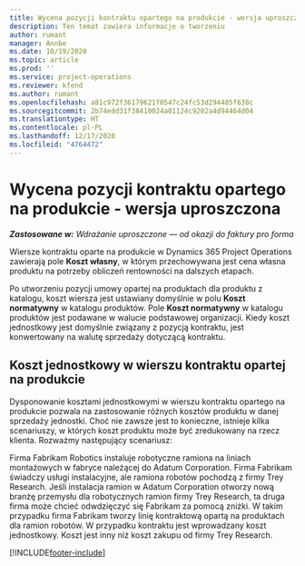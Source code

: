 ```yaml
---
title: Wycena pozycji kontraktu opartego na produkcie - wersja uproszczona
description: Ten temat zawiera informacje o tworzeniu
author: rumant
manager: Annbe
ms.date: 10/19/2020
ms.topic: article
ms.prod: ''
ms.service: project-operations
ms.reviewer: kfend
ms.author: rumant
ms.openlocfilehash: a81c972f36179621f0547c24fc53d294485f638c
ms.sourcegitcommit: 2b74edd31f38410024a01124c9202a4d94464d04
ms.translationtype: HT
ms.contentlocale: pl-PL
ms.lasthandoff: 12/17/2020
ms.locfileid: "4764472"
---
```

# <a name="cost-product-based-contract-lines---lite"></a>Wycena pozycji kontraktu opartego na produkcie - wersja uproszczona

_**Zastosowane w:** Wdrażanie uproszczone — od okazji do faktury pro forma_


Wiersze kontraktu oparte na produkcie w Dynamics 365 Project Operations zawierają pole **Koszt własny**, w którym przechowywana jest cena własna produktu na potrzeby obliczeń rentowności na dalszych etapach.

Po utworzeniu pozycji umowy opartej na produktach dla produktu z katalogu, koszt wiersza jest ustawiany domyślnie w polu **Koszt normatywny** w katalogu produktów. Pole **Koszt normatywny** w katalogu produktów jest podawane w walucie podstawowej organizacji. Kiedy koszt jednostkowy jest domyślnie związany z pozycją kontraktu, jest konwertowany na walutę sprzedaży dotyczącą kontraktu.

## <a name="unit-cost-on-a-product-based-contract-line"></a>Koszt jednostkowy w wierszu kontraktu opartej na produkcie

Dysponowanie kosztami jednostkowymi w wierszu kontraktu opartego na produkcie pozwala na zastosowanie różnych kosztów produktu w danej sprzedaży jednostki. Choć nie zawsze jest to konieczne, istnieje kilka scenariuszy, w których koszt produktu może być zredukowany na rzecz klienta. Rozważmy następujący scenariusz:

Firma Fabrikam Robotics instaluje robotyczne ramiona na liniach montażowych w fabryce należącej do Adatum Corporation. Firma Fabrikam świadczy usługi instalacyjne, ale ramiona robotów pochodzą z firmy Trey Research. Jeśli instalacja ramion w Adatum Corporation otworzy nową branżę przemysłu dla robotycznych ramion firmy Trey Research, ta druga firma może chcieć odwdzięczyć się Fabrikam za pomocą zniżki. W takim przypadku firma Fabrikam tworzy linię kontraktową opartą na produktach dla ramion robotów. W przypadku kontraktu jest wprowadzany koszt jednostkowy. Koszt jest inny niż koszt zakupu od firmy Trey Research.


[!INCLUDE[footer-include](../../includes/footer-banner.md)]